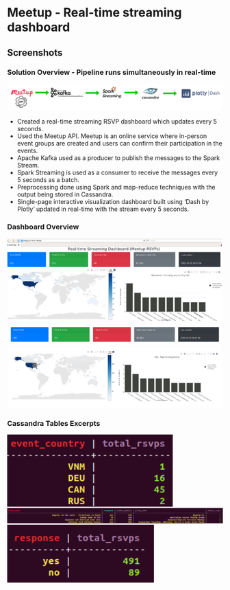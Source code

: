 # Meetup - Real-time streaming dashboard

## Screenshots

### Solution Overview - Pipeline runs simultaneously in real-time
![Solution](images/solution_overview.png?raw=true)

- Created a real-time streaming RSVP dashboard which updates every 5 seconds.
- Used the Meetup API. Meetup is an online service where in-person event groups are created and users can confirm their participation in the events.
- Apache Kafka used as a producer to publish the messages to the Spark Stream.
- Spark Streaming is used as a consumer to receive the messages every 5 seconds as a batch.
- Preprocessing done using Spark and map-reduce techniques with the output being stored in Cassandra.
- Single-page interactive visualization dashboard built using ‘Dash by Plotly‘ updated in real-time with the stream every 5 seconds.

### Dashboard Overview
![Dashboard](images/dashboard_overview.png?raw=true)
![Statistics Header](images/statistics_header.png?raw=true)
![Interactive Updates](images/interactive_updates.png?raw=true)

### Cassandra Tables Excerpts
![Cassandra Country Stats](images/cassandra_country_stats_table.png?raw=true)
![Cassandra Event Stats](images/cassandra_event_stats_table.png?raw=true)
![Cassandra Response Stats](images/cassandra_response_stats_table.png?raw=true)
